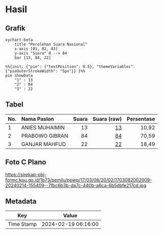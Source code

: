 # Hasil

## Grafik

```mermaid
xychart-beta
    title "Perolehan Suara Nasional"
    x-axis [01, 02, 03]
    y-axis "Suara" 0 --> 84
    bar [13, 84, 22]
```

```mermaid
%%{init: {"pie": {"textPosition": 0.5}, "themeVariables": {"pieOuterStrokeWidth": "5px"}} }%%
pie showData
    "1" : 13
    "2" : 84
    "3" : 22
```

## Tabel

| No. | Nama Paslon    | Suara | Suara (raw) | Persentase |
|:--- |:-------------- | -----:| -----------:| ----------:|
| 1   | ANIES MUHAIMIN | 13    | [13][p-1]   | 10,92      |
| 2   | PRABOWO GIBRAN | 84    | [84][p-2]   | 70,59      |
| 3   | GANJAR MAHFUD  | 22    | [22][p-3]   | 18,49      |


[p-1]: https://github.com/gigit-pemilu/pemilu-2024/blob/main/pilpres/hitung-suara/sub/17-bengkulu/sub/03-bengkulu-utara/sub/08-giri-mulya/sub/2002-suka-makmur/sub/009-tps/sub/paslon-1.txt
[p-2]: https://github.com/gigit-pemilu/pemilu-2024/blob/main/pilpres/hitung-suara/sub/17-bengkulu/sub/03-bengkulu-utara/sub/08-giri-mulya/sub/2002-suka-makmur/sub/009-tps/sub/paslon-2.txt
[p-3]: https://github.com/gigit-pemilu/pemilu-2024/blob/main/pilpres/hitung-suara/sub/17-bengkulu/sub/03-bengkulu-utara/sub/08-giri-mulya/sub/2002-suka-makmur/sub/009-tps/sub/paslon-3.txt

## Foto C Plano

https://sirekap-obj-formc.kpu.go.id/1b73/pemilu/ppwp/17/03/08/20/02/1703082002009-20240214-155409--7fbc6b3b-da7c-440b-a6ca-6b5dbfe217cd.jpg


## Metadata

| Key        | Value               |
| ---------- | ------------------- |
| Time Stamp | 2024-02-19 06:16:00 |



